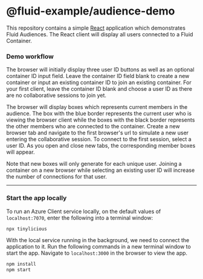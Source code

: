# @fluid-example/audience-demo

This repository contains a simple [React](https://react.dev) application which demonstrates Fluid Audiences.
The React client will display all users connected to a Fluid Container.

### Demo workflow

The browser will initially display three user ID buttons as well as an optional container ID input field.
Leave the container ID field blank to create a new container or input an existing container ID to join an existing container.
For your first client, leave the container ID blank and choose a user ID as there are no collaborative sessions to join yet.

The browser will display boxes which represents current members in the audience.
The box with the blue border represents the current user who is viewing the browser client while the boxes with the black border represents the other members who are connected to the container.
Create a new browser tab and navigate to the first browser's url to simulate a new user entering the collaborative session.
To connect to the first session, select a user ID.
As you open and close new tabs, the corresponding member boxes will appear.

Note that new boxes will only generate for each unique user.
Joining a container on a new browser while selecting an existing user ID will increase the number of connections for that user.

---

### Start the app locally

To run an Azure Client service locally, on the default values of `localhost:7070`, enter the following into a terminal window:

```bash
npx tinylicious
```

With the local service running in the background, we need to connect the application to it. Run the following commands in a new terminal window to start the app. Navigate to `localhost:3000` in the browser to view the app.

```bash
npm install
npm start
```
